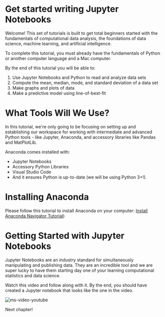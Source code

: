 
# Get started writing Jupyter Notebooks

Welcome! This set of tutorials is built to get total beginners started with the fundamentals of computational data analysis, the foundations of data science, machine learning, and artificial intelligence.

To complete this tutorial, you must already have the fundamentals of Python or another computer language and a Mac computer.

By the end of this tutorial you will be able to:

1. Use Jupyter Notebooks and Python to read and analyze data sets
1. Compute the mean, median, mode, and standard deviation of a data set
1. Make graphs and plots of data
1. Make a predictive model using line-of-best-fit

# What Tools Will We Use?

In this tutorial, we're only going to be focusing on setting up and establishing our workspace for working with intermediate and advanced Python tools - like Jupyter, Anaconda, and accessory libraries like Pandas and MatPlotLib.

Anaconda comes installed with:

- Jupyter Notebooks
- Accessory Python Libraries
- Visual Studio Code
- And it ensures Python is up-to-date (we will be using Python 3+!).

# Installing Anaconda

Please follow this tutorial to install Anaconda on your computer:
[Install Anaconda Navigator Tutorial](https://www.datacamp.com/community/tutorials/installing-anaconda-mac-os-x))

# Getting Started with Jupyter Notebooks

Jupyter Notebooks are an industry standard for simultaneously manipulating and publishing data. They are an incredible tool and we are super lucky to have them starting day one of your learning computational statistics and data science.

Watch this video and follow along with it. By the end, you should have created a Jupyter notebook that looks like the one in the video.

![ms-video-youtube](https://www.youtube.com/watch?v=HW29067qVWk)

Next chapter!

